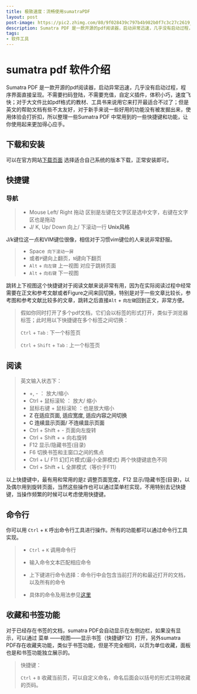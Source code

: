 ```yaml
---
title: 极致速度：流畅使用sumatraPDF
layout: post
post-image: https://pic2.zhimg.com/80/9f028439c797b4b982b0f7c3c27c2619_1440w.webp
description: Sumatra PDF 是一款开源的pdf阅读器，启动异常迅速，几乎没有启动过程，程序界面直接呈现。不需要扫码登陆，不需要充值，自定义插件，体积小巧，速度飞快；对于大文件比如pdf格式的教材、工具书来说用它来打开最适合不过了；但是英文的帮助文档有些不太友好，对于新手来说一些好用的功能没有被发掘出来，使用体验会打折扣，所以整理一些Sumatra PDF 中常用到的一些快捷键和功能，让你使用起来更加得心应手。
tags:
- 软件工具
---
```




# sumatra pdf  软件介绍

Sumatra PDF 是一款开源的pdf阅读器，启动异常迅速，几乎没有启动过程，程序界面直接呈现。不需要扫码登陆，不需要充值，自定义插件，体积小巧，速度飞快；对于大文件比如pdf格式的教材、工具书来说用它来打开最适合不过了；但是英文的帮助文档有些不太友好，对于新手来说一些好用的功能没有被发掘出来，使用体验会打折扣，所以整理一些Sumatra PDF 中常用到的一些快捷键和功能，让你使用起来更加得心应手。

## 下载和安装

可以在官方网站[下载页面](https://www.sumatrapdfreader.org/download-free-pdf-viewer) 选择适合自己系统的版本下载，正常安装即可。

## 快捷键

### 导航

> - Mouse Left/ Right 拖动 区别是左键在文字区是选中文字，右键在文字区也是拖动
> - J/ K, Up/ Down 向上/ 下滚动一行 **Unix风格**

J/k键位这一点和VIM键位很像，相信对于习惯vim键位的人来说非常舒服。

> - Space` 向下滚动一屏` 
> - 或者`P`键向上翻页，`N`键向下翻页
> - `Alt` + `向左键` 上一视图 对应于跳转页面
> - `Alt` + `向右键` 下一视图

跳转上下视图这个快捷键对于阅读文献来说非常有用，因为在实际阅读过程中经常需要在正文和参考文献或者Figure之间来回切换，特别是对于一些文章比较长，参考图和参考文献比较多的文章，跳转之后直接`Alt` + `向左键`回到正文，非常方便。

> 假如你同时打开了多个pdf文档，它们会以标签的形式打开，类似于浏览器标签；此时用以下快捷键在多个标签之间切换：
>
> `Ctrl` + `Tab` : 下一个标签页
>
> `Ctrl` + `Shift` + `Tab` : 上一个标签页

## 阅读

> 英文输入状态下：
>
> - +, - ： 放大/缩小
> - Ctrl + 鼠标滚轮 ： 放大/ 缩小
> - 鼠标右键  + 鼠标滚轮 ：也是放大缩小
> - **Z 在适应页面, 适应宽度, 适应内容之间切换**
> - **C 连续显示页面/ 不连续显示页面**
> - Ctrl + Shift + - 页面向左旋转
> - Ctrl + Shift + + 向右旋转
> - F12 显示/隐藏书签(目录)
> - F6 切换书签和主窗口之间的焦点
> - Ctrl + L/ F11 幻灯片模式(最小全屏模式) 两个快捷键底色不同
> - Ctrl + Shift + L 全屏模式（等价于F11）

以上快捷键中，最有用和常用的是`Z` 调整页面宽度，F12 显示/隐藏书签(目录)，以及偶尔用到旋转页面，当然这些操作也可以通过菜单栏实现，不用特别去记快捷键，当操作频繁的时候可以考虑使用快捷键。

## 命令行

你可以用 `Ctrl` + `K` 呼出命令行工具进行操作。所有的功能都可以通过命令行工具实现。

> - `Ctrl` + `K`  调用命令行
>
> - 输入命令文本匹配相应命令
> - 上下键进行命令选择：命令行中会包含当前打开的和最近打开的文档，以及所有的命令
> - 具体的命令及用法参见[这里](https://www.sumatrapdfreader.org/docs/Commands) 

## 收藏和书签功能

对于已经存在书签的文档，sumatra PDF会自动显示在左侧边栏，如果没有显示，可以通过 菜单 ——视图——显示书签（快捷键F12）打开，另外sumatra PDF存在收藏夹功能，类似于书签功能，但是不完全相同，以页为单位收藏，面板也是和书签功能独立展示的。

> 快捷键：
>
> `Ctrl` + `B` 收藏当前页，可以自定义命名，命名后面会以括号的形式注明收藏的页码。